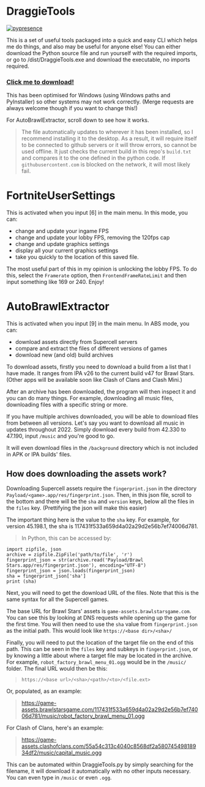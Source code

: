 # DraggieTools

[![pypresence](https://img.shields.io/badge/using-pypresence-00bb88.svg?style=for-the-badge&logo=discord&logoWidth=20)](https://github.com/qwertyquerty/pypresence)

This is a set of useful tools packaged into a quick and easy CLI which helps me do things, and also may be useful for anyone else! You can either download the Python source file and run yourself with the required imports, or go to /dist/DraggieTools.exe and download the executable, no imports required.

### [Click me to download!](https://github.com/Draggie306/DraggieTools/raw/main/dist/DraggieTools.exe)

This has been optimised for Windows (using Windows paths and PyInstaller) so other systems may not work correctly. (Merge requests are always welcome though if you want to change this!)

For AutoBrawlExtractor, scroll down to see how it works.

> The file automatically updates to wherever it has been installed, so I recommend installing it to the desktop. As a result, it will require itself to be connected to github servers or it will throw errors, so cannot be used offline. It just checks the current build in this repo's `build.txt` and compares it to the one defined in the python code. If `githubusercontent.com` is blocked on the network, it will most likely fail.

# FortniteUserSettings

This is activated when you input [6] in the main menu. In this mode, you can:
- change and update your ingame FPS
- change and update your lobby FPS, removing the 120fps cap
- change and update graphics settings
- display all your current graphics settings
- take you quickly to the location of this saved file.

The most useful part of this in my opinion is unlocking the lobby FPS. To do this, select the `Framerate` option, then `FrontendFrameRateLimit` and then input something like 169 or 240. Enjoy!

# AutoBrawlExtractor
This is activated when you input [9] in the main menu. In ABS mode, you can:
- download assets directly from Supercell servers
- compare and extract the files of different versions of games
- download new (and old) build archives

To download assets, firstly you need to download a build from a list that I have made. It ranges from IPA v26 to the current build v47 for Brawl Stars. (Other apps will be available soon like Clash of Clans and Clash Mini.)

After an archive has been downloaded, the program will then inspect it and you can do many things. For example, downloading all music files, downloading files with a specific string or more. 

If you have multiple archives downloaded, you will be able to download files from between all versions. Let's say you want to download all music in updates throughout 2022. Simply download every build from 42.330 to 47.190, input `/music` and you're good to go.

It will even download files in the `/background` directory which is not included in APK or IPA builds' files.

## How does downloading the assets work?
Downloading Supercell assets require the `fingerprint.json` in the directory `Payload/<game>.app/res/fingerprint.json`. Then, in this json file, scroll to the bottom and there will be the `sha` and `version` keys, below all the files in the `files` key. (Prettifying the json will make this easier)

The important thing here is the value to the `sha` key. For example, for version 45.198.1, the sha is 117431f533a659d4a02a29d2e56b7ef74006d781.

> In Python, this can be accessed by:
```
import zipfile, json
archive = zipfile.ZipFile('path/to/file', 'r')
fingerprint_json = str(archive.read('Payload/Brawl Stars.app/res/fingerprint.json'), encoding="UTF-8")
fingerprint_json = json.loads(fingerprint_json)
sha = fingerprint_json['sha']
print (sha)
```

Next, you will need to get the download URL of the files. Note that this is the same syntax for all the Supercell games.

The base URL for Brawl Stars' assets is `game-assets.brawlstarsgame.com`. You can see this by looking at DNS requests while opening up the game for the first time.
You will then need to use the `sha` value from `fingerprint.json` as the initial path. This would look like `https://<base dir>/<sha>/`

Finally, you will need to put the location of the target file on the end of this path. This can be seen in the `files` key and subkeys in `fingerprint.json`, or by knowing a little about where a target file may be located in the archive. For example, `robot_factory_brawl_menu_01.ogg` would be in the `/music/` folder.
The final URL would then be this:

> `https://<base url>/<sha>/<path>/<to>/<file.ext>`
 
Or, populated, as an example:
 
> https://game-assets.brawlstarsgame.com/117431f533a659d4a02a29d2e56b7ef74006d781/music/robot_factory_brawl_menu_01.ogg

For Clash of Clans, here's an example:

> https://game-assets.clashofclans.com/55a54c313c4040c8568df2a58074549818934df2/music/capital_music.ogg

This can be automated within DraggieTools.py by simply searching for the filename, it will download it automatically with no other inputs necessary. You can even type in `/music` or even `.ogg`.


